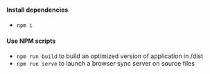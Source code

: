 #### Install dependencies
- `npm i`

#### Use NPM scripts

- `npm run build` to build an optimized version of application in /dist
- `npm run serve` to launch a browser sync server on source files
